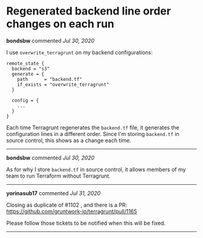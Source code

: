 # Regenerated backend line order changes on each run

**bondsbw** commented *Jul 30, 2020*

I use `overwrite_terragrunt` on my backend configurations:

```hcl
remote_state {
  backend = "s3"
  generate = {
    path      = "backend.tf"
    if_exists = "overwrite_terragrunt"
  }

  config = {
    ...
  }
}
```

Each time Terragrunt regenerates the `backend.tf` file, it generates the configuration lines in a different order.  Since I'm storing `backend.tf` in source control, this shows as a change each time.
<br />
***


**bondsbw** commented *Jul 30, 2020*

As for why I store `backend.tf` in source control, it allows members of my team to run Terraform without Terragrunt.
***

**yorinasub17** commented *Jul 31, 2020*

Closing as duplicate of #1102 , and there is a PR: https://github.com/gruntwork-io/terragrunt/pull/1165

Please follow those tickets to be notified when this will be fixed.
***

